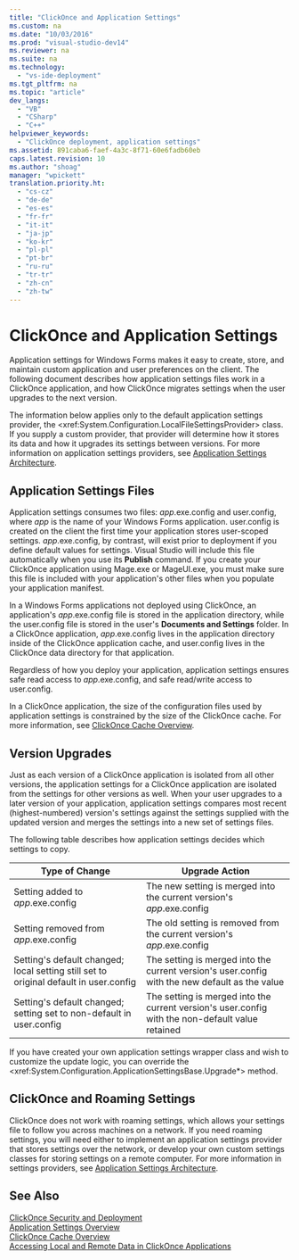 ```yaml
---
title: "ClickOnce and Application Settings"
ms.custom: na
ms.date: "10/03/2016"
ms.prod: "visual-studio-dev14"
ms.reviewer: na
ms.suite: na
ms.technology: 
  - "vs-ide-deployment"
ms.tgt_pltfrm: na
ms.topic: "article"
dev_langs: 
  - "VB"
  - "CSharp"
  - "C++"
helpviewer_keywords: 
  - "ClickOnce deployment, application settings"
ms.assetid: 891caba6-faef-4a3c-8f71-60e6fadb60eb
caps.latest.revision: 10
ms.author: "shoag"
manager: "wpickett"
translation.priority.ht: 
  - "cs-cz"
  - "de-de"
  - "es-es"
  - "fr-fr"
  - "it-it"
  - "ja-jp"
  - "ko-kr"
  - "pl-pl"
  - "pt-br"
  - "ru-ru"
  - "tr-tr"
  - "zh-cn"
  - "zh-tw"
---
```

# ClickOnce and Application Settings
Application settings for Windows Forms makes it easy to create, store, and maintain custom application and user preferences on the client. The following document describes how application settings files work in a ClickOnce application, and how ClickOnce migrates settings when the user upgrades to the next version.  
  
 The information below applies only to the default application settings provider, the \<xref:System.Configuration.LocalFileSettingsProvider> class. If you supply a custom provider, that provider will determine how it stores its data and how it upgrades its settings between versions. For more information on application settings providers, see [Application Settings Architecture](../Topic/Application%20Settings%20Architecture.md).  
  
## Application Settings Files  
 Application settings consumes two files: *app*.exe.config and user.config, where *app* is the name of your Windows Forms application. user.config is created on the client the first time your application stores user-scoped settings. *app*.exe.config, by contrast, will exist prior to deployment if you define default values for settings. Visual Studio will include this file automatically when you use its **Publish** command. If you create your ClickOnce application using Mage.exe or MageUI.exe, you must make sure this file is included with your application's other files when you populate your application manifest.  
  
 In a Windows Forms applications not deployed using ClickOnce, an application's *app*.exe.config file is stored in the application directory, while the user.config file is stored in the user's **Documents and Settings** folder. In a ClickOnce application, *app*.exe.config lives in the application directory inside of the ClickOnce application cache, and user.config lives in the ClickOnce data directory for that application.  
  
 Regardless of how you deploy your application, application settings ensures safe read access to *app*.exe.config, and safe read/write access to user.config.  
  
 In a ClickOnce application, the size of the configuration files used by application settings is constrained by the size of the ClickOnce cache. For more information, see [ClickOnce Cache Overview](../VS_IDE/clickonce-cache-overview.md).  
  
## Version Upgrades  
 Just as each version of a ClickOnce application is isolated from all other versions, the application settings for a ClickOnce application are isolated from the settings for other versions as well. When your user upgrades to a later version of your application, application settings compares most recent (highest-numbered) version's settings against the settings supplied with the updated version and merges the settings into a new set of settings files.  
  
 The following table describes how application settings decides which settings to copy.  
  
|Type of Change|Upgrade Action|  
|--------------------|--------------------|  
|Setting added to *app*.exe.config|The new setting is merged into the current version's *app*.exe.config|  
|Setting removed from *app*.exe.config|The old setting is removed from the current version's *app*.exe.config|  
|Setting's default changed; local setting still set to original default in user.config|The setting is merged into the current version's user.config with the new default as the value|  
|Setting's default changed; setting set to non-default in user.config|The setting is merged into the current version's user.config with the non-default value retained|  
  
 If you have created your own application settings wrapper class and wish to customize the update logic, you can override the \<xref:System.Configuration.ApplicationSettingsBase.Upgrade*> method.  
  
## ClickOnce and Roaming Settings  
 ClickOnce does not work with roaming settings, which allows your settings file to follow you across machines on a network. If you need roaming settings, you will need either to implement an application settings provider that stores settings over the network, or develop your own custom settings classes for storing settings on a remote computer. For more information in settings providers, see [Application Settings Architecture](../Topic/Application%20Settings%20Architecture.md).  
  
## See Also  
 [ClickOnce Security and Deployment](../VS_IDE/clickonce-security-and-deployment.md)   
 [Application Settings Overview](../Topic/Application%20Settings%20Overview.md)   
 [ClickOnce Cache Overview](../VS_IDE/clickonce-cache-overview.md)   
 [Accessing Local and Remote Data in ClickOnce Applications](../VS_IDE/accessing-local-and-remote-data-in-clickonce-applications.md)